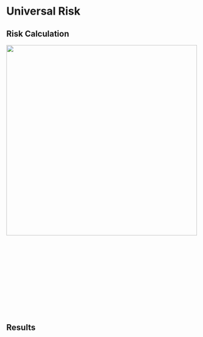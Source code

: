 # Universal Risk

##  Risk Calculation
 <div style="width: 100%; overflow: hidden;">
 <div style="width: 500px; float: left;"> 
 <img src="http://34.66.189.202:4567/uploads/urisk.png"  width="500"/>  
 </div>
    <div style="width: 600px; margin-left: 600px;">
    <img src="http://34.66.189.202:4567/uploads/fig3.png" width="700"/> 
    </div>
</div>



## Results

